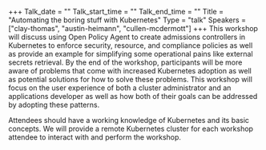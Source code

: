 +++
Talk_date = ""
Talk_start_time = ""
Talk_end_time = ""
Title = "Automating the boring stuff with Kubernetes"
Type = "talk"
Speakers = ["clay-thomas", "austin-heimann", "cullen-mcdermott"]
+++
This workshop will discuss using Open Policy Agent to create admissions controllers in Kubernetes to enforce security, resource, and compliance policies as well as provide an example for simplifying some operational pains like external secrets retrieval. By the end of the workshop, participants will be more aware of problems that come with increased Kubernetes adoption as well as potential solutions for how to solve these problems. This workshop will focus on the user experience of both a cluster administrator and an applications developer as well as how both of their goals can be addressed by adopting these patterns.

Attendees should have a working knowledge of Kubernetes and its basic concepts. We will provide a remote Kubernetes cluster for each workshop attendee to interact with and perform the workshop.
